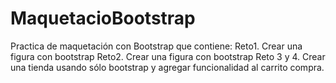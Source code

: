 # MaquetacioBootstrap

Practica de maquetación con Bootstrap que contiene:
Reto1. Crear una figura con bootstrap
Reto2. Crear una figura con bootstrap
Reto 3 y 4. Crear una tienda usando sólo bootstrap y agregar funcionalidad al carrito compra.
